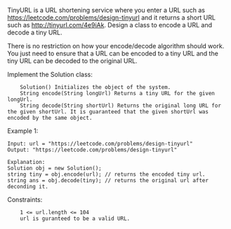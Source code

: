 TinyURL is a URL shortening service where you enter a URL such as https://leetcode.com/problems/design-tinyurl and it returns a short URL such as http://tinyurl.com/4e9iAk. Design a class to encode a URL and decode a tiny URL.

There is no restriction on how your encode/decode algorithm should work. You just need to ensure that a URL can be encoded to a tiny URL and the tiny URL can be decoded to the original URL.

Implement the Solution class:

```
    Solution() Initializes the object of the system.
    String encode(String longUrl) Returns a tiny URL for the given longUrl.
    String decode(String shortUrl) Returns the original long URL for the given shortUrl. It is guaranteed that the given shortUrl was encoded by the same object.
```

Example 1:

```
Input: url = "https://leetcode.com/problems/design-tinyurl"
Output: "https://leetcode.com/problems/design-tinyurl"

Explanation:
Solution obj = new Solution();
string tiny = obj.encode(url); // returns the encoded tiny url.
string ans = obj.decode(tiny); // returns the original url after deconding it.
```

Constraints:

```
    1 <= url.length <= 104
    url is guranteed to be a valid URL.
```
